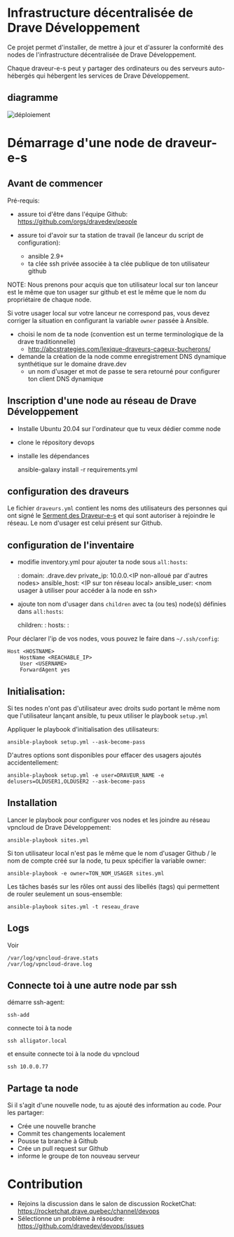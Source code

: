 # Infrastructure décentralisée de Drave Développement

Ce projet permet d'installer, de mettre à jour et d'assurer la conformité des nodes de l'infrastructure décentralisée de Drave Développement.

Chaque draveur-e-s peut y partager des ordinateurs ou des serveurs auto-hébergés qui hébergent les services de Drave Développement.

## diagramme

![déploiement](https://docs.google.com/drawings/d/e/2PACX-1vTa78mF1kfxvuAnbf4CuvN8c0V2arBZDebamzPuV3rOY3BiMqzobTFue9L4Z4jXE_NMHRQiIcCZbtAr/pub?w=960&h=720)

# Démarrage d'une node de draveur-e-s

## Avant de commencer

Pré-requis:

- assure toi d'être dans l'équipe Github: https://github.com/orgs/dravedev/people
- assure toi d'avoir sur ta station de travail (le lanceur du script de configuration):

  -  ansible 2.9+
  -  ta clée ssh privée associée à ta clée publique de ton utilisateur github

NOTE: Nous prenons pour acquis que ton utilisateur local sur ton lanceur est le même que ton usager sur github et est le même que le nom du propriétaire de chaque node.

Si votre usager local sur votre lanceur ne correspond pas, vous devez corriger la situation en configurant la variable `owner` passée à Ansible.

* choisi le nom de ta node (convention est un terme terminologique de la drave traditionnelle)
  * http://abcstrategies.com/lexique-draveurs-cageux-bucherons/
* demande la création de la node comme enregistrement DNS dynamique synthétique sur le domaine drave.dev
  * un nom d'usager et mot de passe te sera retourné pour configurer ton client DNS dynamique

## Inscription d'une node au réseau de Drave Développement

* Installe Ubuntu 20.04 sur l'ordinateur que tu veux dédier comme node
* clone le répository devops
* installe les dépendances

    ansible-galaxy install -r requirements.yml

## configuration des draveurs

Le fichier `draveurs.yml` contient les noms des utilisateurs des personnes qui ont signé le [Serment des Draveur-e-s](https://serment.drave.dev) et qui sont autoriser à rejoindre le réseau. Le nom d'usager est celui présent sur Github.

## configuration de l'inventaire

* modifie inventory.yml pour ajouter ta node sous `all:hosts`:

     <HOSTNAME>:
       domain: <HOSTNAME>.drave.dev
       private_ip: 10.0.0.<IP non-alloué par d'autres nodes>
       ansible_host: <IP sur ton réseau local>
       ansible_user: <nom usager à utiliser pour accéder à la node en ssh>

* ajoute ton nom d'usager dans `children` avec ta (ou tes) node(s) définies dans `all:hosts`:

  children:
    <USERNAME>:
      hosts:
        <HOSTNAME>:


Pour déclarer l'ip de vos nodes, vous pouvez le faire dans `~/.ssh/config`:

    Host <HOSTNAME>
        HostName <REACHABLE_IP>
        User <USERNAME>
        ForwardAgent yes

## Initialisation:

Si tes nodes n'ont pas d'utilisateur avec droits sudo portant le même nom que l'utilisateur lançant ansible, tu peux utiliser le playbook `setup.yml`

Appliquer le playbook d'initialisation des utilisateurs:

    ansible-playbook setup.yml --ask-become-pass

D'autres options sont disponibles pour effacer des usagers ajoutés accidentellement:

    ansible-playbook setup.yml -e user=DRAVEUR_NAME -e delusers=OLDUSER1,OLDUSER2 --ask-become-pass

## Installation

Lancer le playbook pour configurer vos nodes et les joindre au réseau vpncloud de Drave Développement:

    ansible-playbook sites.yml

Si ton utilisateur local n'est pas le même que le nom d'usager Github / le nom de compte créé sur la node, tu peux spécifier la variable owner:

    ansible-playbook -e owner=TON_NOM_USAGER sites.yml

Les tâches basés sur les rôles ont aussi des libellés (tags) qui permettent de rouler seulement un sous-ensemble:

    ansible-playbook sites.yml -t reseau_drave

## Logs

Voir

    /var/log/vpncloud-drave.stats
    /var/log/vpncloud-drave.log


## Connecte toi à une autre node par ssh

démarre ssh-agent:

    ssh-add

connecte toi à ta node

    ssh alligator.local

et ensuite connecte toi à la node du vpncloud

    ssh 10.0.0.77

## Partage ta node

Si il s'agit d'une nouvelle node, tu as ajouté des information au code. Pour les partager:

* Crée une nouvelle branche
* Commit tes changements localement
* Pousse ta branche à Github
* Crée un pull request sur Github
* informe le groupe de ton nouveau serveur

# Contribution

* Rejoins la discussion dans le salon de discussion RocketChat: https://rocketchat.drave.quebec/channel/devops
* Sélectionne un problème à résoudre: https://github.com/dravedev/devops/issues
